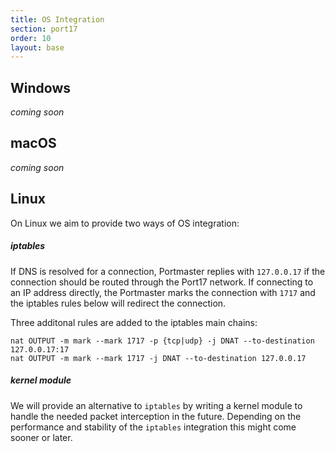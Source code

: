 ```yaml
---
title: OS Integration
section: port17
order: 10
layout: base
---
```


## Windows

_coming soon_

## macOS

_coming soon_

## Linux

On Linux we aim to provide two ways of OS integration:

##### iptables

If DNS is resolved for a connection, Portmaster replies with `127.0.0.17` if the connection should be routed through the Port17 network.
If connecting to an IP address directly, the Portmaster marks the connection with `1717` and the iptables rules below will redirect the connection.

Three additonal rules are added to the iptables main chains:
```
nat OUTPUT -m mark --mark 1717 -p {tcp|udp} -j DNAT --to-destination 127.0.0.17:17
nat OUTPUT -m mark --mark 1717 -j DNAT --to-destination 127.0.0.17
```

##### kernel module

We will provide an alternative to `iptables` by writing a kernel module to handle the needed packet interception in the future. Depending on the performance and stability of the `iptables` integration this might come sooner or later.
